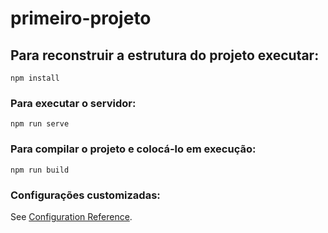 # primeiro-projeto

## Para reconstruir a estrutura do projeto executar:
```
npm install
```

### Para executar o servidor:
```
npm run serve
```

### Para compilar o projeto e colocá-lo em execução:
```
npm run build
```

### Configurações customizadas:
See [Configuration Reference](https://cli.vuejs.org/config/).
